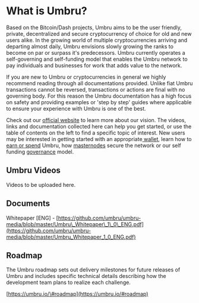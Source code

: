 # What is Umbru?

Based on the Bitcoin/Dash projects, Umbru aims to be the user friendly, private, decentralized and secure cryptocurrency of choice for old and new users alike. In the growing world of multiple cryptocurrencies arriving and departing almost daily, Umbru envisions slowly growing the ranks to become on par or surpass it's predecessors. Umbru currently operates a self-governing and self-funding model that enables the Umbru network to pay individuals and businesses for work that adds value to the network.

If you are new to Umbru or cryptocurrencies in general we highly recommend reading through all documentations provided. Unlike fiat Umbru transactions cannot be reversed, transactions or actions are final with no governing body. For this reason the Umbru documentation has a high focus on safety and providing examples or 'step by step' guides where applicable to ensure your experience with Umbru is one of the best.

Check out our [official website](https://umbru.io) to learn more about our vision. The videos, links and documentation collected here can help you get started, or use the table of contents on the left to find a specific topic of interest. New users may be interested in getting started with an appropriate[ wallet](../users/wallets.md), learn how to [earn or spend](../users/mining-and-transactions.md) Umbru, how [masternodes](../network/masternodes.md) secure the network or our self funding [governance](../network/governance.md) model.

## Umbru Videos

Videos to be uploaded here.

## Documents

Whitepaper \[ENG\] - [https://github.com/umbru/umbru-media/blob/master/Umbru\_Whitepaper\_1\_0\_ENG.pdf](https://github.com/umbru/umbru-media/blob/master/Umbru_Whitepaper_1_0_ENG.pdf)

## Roadmap

The Umbru roadmap sets out delivery milestones for future releases of Umbru and includes specific technical details describing how the development team plans to realize each challenge.

[https://umbru.io/\#roadmap](https://umbru.io/#roadmap)

